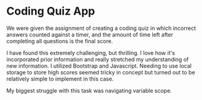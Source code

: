 # Coding Quiz App

We were given the assignment of creating a coding quiz in which incorrect answers counted against a timer, and the amount of time left after completing all questions is the final score. 

I have found this extremely challenging, but thrilling. I love how it's incorporated prior information and really stretched my understanding of new information. I utilized Bootstrap and Javascript. Needing to use local storage to store high scores seemed tricky in concept but turned out to be relatively simple to implement in this case. 

My biggest struggle with this task was navigating variable scope.

